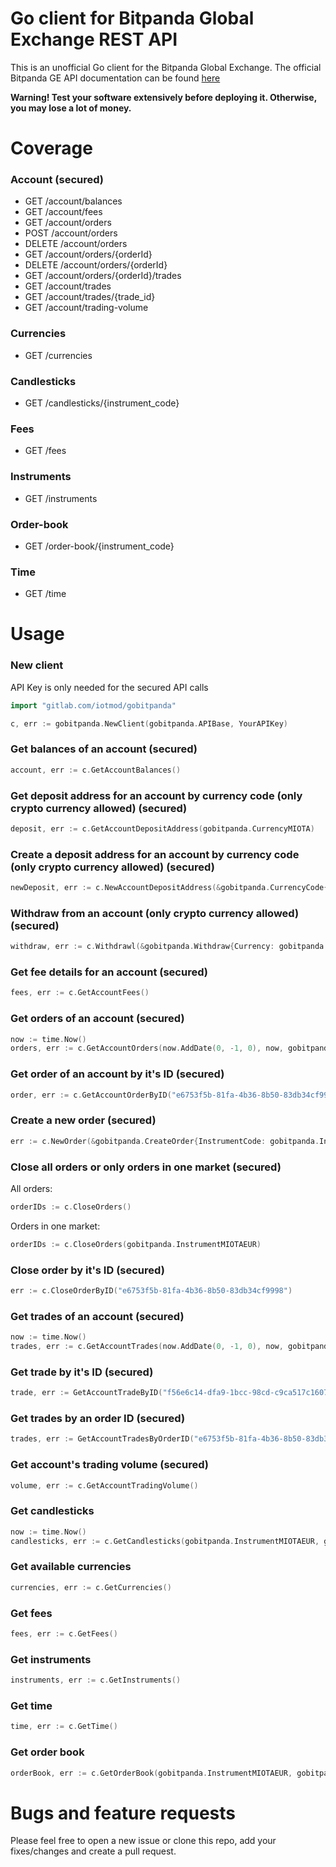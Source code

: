 # Go client for Bitpanda Global Exchange REST API
This is an unofficial Go client for the Bitpanda Global Exchange.
The official Bitpanda GE API documentation can be found [here](https://developers.bitpanda.com/exchange/)

**Warning! Test your software extensively before deploying it. Otherwise, you may lose a lot of money.**

# Coverage

### Account (secured)
* GET    /account/balances
* GET    /account/fees
* GET    /account/orders
* POST   /account/orders
* DELETE /account/orders
* GET    /account/orders/{orderId}
* DELETE /account/orders/{orderId}
* GET    /account/orders/{orderId}/trades
* GET    /account/trades
* GET    /account/trades/{trade_id}
* GET    /account/trading-volume

### Currencies
* GET /currencies

### Candlesticks
* GET /candlesticks/{instrument_code}

### Fees
* GET /fees

### Instruments
* GET /instruments

### Order-book
* GET /order-book/{instrument_code}

### Time
* GET /time


# Usage

### New client
API Key is only needed for the secured API calls

```go
import "gitlab.com/iotmod/gobitpanda"

c, err := gobitpanda.NewClient(gobitpanda.APIBase, YourAPIKey)
```

### Get balances of an account (secured)
```go
account, err := c.GetAccountBalances()
```

### Get deposit address for an account by currency code (only crypto currency allowed) (secured)
```go
deposit, err := c.GetAccountDepositAddress(gobitpanda.CurrencyMIOTA)
```

### Create a deposit address for an account by currency code (only crypto currency allowed) (secured)
```go
newDeposit, err := c.NewAccountDepositAddress(&gobitpanda.CurrencyCode{Code: gobitpanda.CurrencyMIOTA}) 
```

### Withdraw from an account (only crypto currency allowed) (secured)
```go
withdraw, err := c.Withdrawl(&gobitpanda.Withdraw{Currency: gobitpanda.CurrencyMIOTA, Amount: "33", Recipient: &gobitpanda.Recipient{Address: "999999999...", DestinationTag: ""}})
```

### Get fee details for an account (secured)
```go
fees, err := c.GetAccountFees()
```

### Get orders of an account (secured)
```go
now := time.Now()
orders, err := c.GetAccountOrders(now.AddDate(0, -1, 0), now, gobitpanda.InstrumentMIOTAEUR, true, true, "", "")
```

### Get order of an account by it's ID (secured)
```go
order, err := c.GetAccountOrderByID("e6753f5b-81fa-4b36-8b50-83db34cf9998")
```

### Create a new order (secured)
```go
err := c.NewOrder(&gobitpanda.CreateOrder{InstrumentCode: gobitpanda.InstrumentMIOTAEUR, Side: gobitpanda.OrderSideBuy, Type: gobitpanda.OrderTypeLimit, Amount: "125", Price: "0.08"})
```

### Close all orders or only orders in one market (secured)
All orders:
```go
orderIDs := c.CloseOrders()
```

Orders in one market:
```go
orderIDs := c.CloseOrders(gobitpanda.InstrumentMIOTAEUR)
```

###  Close order by it's ID (secured)
```go
err := c.CloseOrderByID("e6753f5b-81fa-4b36-8b50-83db34cf9998")
```

### Get trades of an account (secured)
```go
now := time.Now()
trades, err := c.GetAccountTrades(now.AddDate(0, -1, 0), now, gobitpanda.InstrumentMIOTAEUR, "", "")
```

### Get trade by it's ID (secured)
```go
trade, err := GetAccountTradeByID("f56e6c14-dfa9-1bcc-98cd-c9ca517c1607")
```

### Get trades by an order ID (secured)
```go
trades, err := GetAccountTradesByOrderID("e6753f5b-81fa-4b36-8b50-83db34cf9998")
```

### Get account's trading volume (secured)
```go
volume, err := c.GetAccountTradingVolume()
```

### Get candlesticks
```go
now := time.Now()
candlesticks, err := c.GetCandlesticks(gobitpanda.InstrumentMIOTAEUR, gobitpanda.UnitMinutes, gobitpanda.PeriodFifteenMinutes, now.AddDate(0, 0, -1), now)
```

### Get available currencies
```go
currencies, err := c.GetCurrencies()
```

### Get fees
```go
fees, err := c.GetFees()
```

### Get instruments
```go
instruments, err := c.GetInstruments()
```

### Get time
```go
time, err := c.GetTime()
```

### Get order book
```go
orderBook, err := c.GetOrderBook(gobitpanda.InstrumentMIOTAEUR, gobitpanda.LevelTwo)
```

# Bugs and feature requests
Please feel free to open a new issue or clone this repo, add your fixes/changes and create a pull request.

